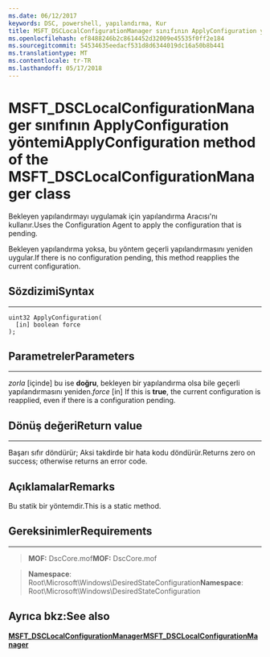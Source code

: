 ```yaml
---
ms.date: 06/12/2017
keywords: DSC, powershell, yapılandırma, Kur
title: MSFT_DSCLocalConfigurationManager sınıfının ApplyConfiguration yöntemi
ms.openlocfilehash: ef8488246b2c8614452d32009e45535f0ff2e184
ms.sourcegitcommit: 54534635eedacf531d8d6344019dc16a50b8b441
ms.translationtype: MT
ms.contentlocale: tr-TR
ms.lasthandoff: 05/17/2018
---
```

# <a name="applyconfiguration-method-of-the-msftdsclocalconfigurationmanager-class"></a><span data-ttu-id="2f827-103">MSFT_DSCLocalConfigurationManager sınıfının ApplyConfiguration yöntemi</span><span class="sxs-lookup"><span data-stu-id="2f827-103">ApplyConfiguration method of the MSFT_DSCLocalConfigurationManager class</span></span>

<span data-ttu-id="2f827-104">Bekleyen yapılandırmayı uygulamak için yapılandırma Aracısı'nı kullanır.</span><span class="sxs-lookup"><span data-stu-id="2f827-104">Uses the Configuration Agent to apply the configuration that is pending.</span></span>

<span data-ttu-id="2f827-105">Bekleyen yapılandırma yoksa, bu yöntem geçerli yapılandırmasını yeniden uygular.</span><span class="sxs-lookup"><span data-stu-id="2f827-105">If there is no configuration pending, this method reapplies the current configuration.</span></span>


## <a name="syntax"></a><span data-ttu-id="2f827-106">Sözdizimi</span><span class="sxs-lookup"><span data-stu-id="2f827-106">Syntax</span></span>
------

```mof
uint32 ApplyConfiguration(
  [in] boolean force
);
```

## <a name="parameters"></a><span data-ttu-id="2f827-107">Parametreler</span><span class="sxs-lookup"><span data-stu-id="2f827-107">Parameters</span></span>
----------

<span data-ttu-id="2f827-108">*zorla* \[içinde\] bu ise **doğru**, bekleyen bir yapılandırma olsa bile geçerli yapılandırmasını yeniden.</span><span class="sxs-lookup"><span data-stu-id="2f827-108">*force* \[in\] If this is **true**, the current configuration is reapplied, even if there is a configuration pending.</span></span>

## <a name="return-value"></a><span data-ttu-id="2f827-109">Dönüş değeri</span><span class="sxs-lookup"><span data-stu-id="2f827-109">Return value</span></span>
------------

<span data-ttu-id="2f827-110">Başarı sıfır döndürür; Aksi takdirde bir hata kodu döndürür.</span><span class="sxs-lookup"><span data-stu-id="2f827-110">Returns zero on success; otherwise returns an error code.</span></span>

## <a name="remarks"></a><span data-ttu-id="2f827-111">Açıklamalar</span><span class="sxs-lookup"><span data-stu-id="2f827-111">Remarks</span></span>

<span data-ttu-id="2f827-112">Bu statik bir yöntemdir.</span><span class="sxs-lookup"><span data-stu-id="2f827-112">This is a static method.</span></span>

## <a name="requirements"></a><span data-ttu-id="2f827-113">Gereksinimler</span><span class="sxs-lookup"><span data-stu-id="2f827-113">Requirements</span></span>
------------
><span data-ttu-id="2f827-114">**MOF:** DscCore.mof</span><span class="sxs-lookup"><span data-stu-id="2f827-114">**MOF:** DscCore.mof</span></span>

><span data-ttu-id="2f827-115">**Namespace**: Root\Microsoft\Windows\DesiredStateConfiguration</span><span class="sxs-lookup"><span data-stu-id="2f827-115">**Namespace**: Root\Microsoft\Windows\DesiredStateConfiguration</span></span>


## <a name="see-also"></a><span data-ttu-id="2f827-116">Ayrıca bkz:</span><span class="sxs-lookup"><span data-stu-id="2f827-116">See also</span></span>


[<span data-ttu-id="2f827-117">**MSFT_DSCLocalConfigurationManager**</span><span class="sxs-lookup"><span data-stu-id="2f827-117">**MSFT_DSCLocalConfigurationManager**</span></span>](msft-dsclocalconfigurationmanager.md)